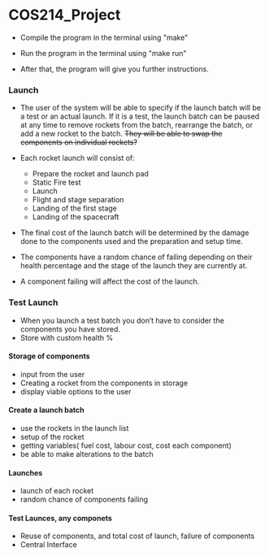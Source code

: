 # COS214_Project
* Compile the program in the terminal using "make"

* Run the program in the terminal using "make run"

* After that, the program will give you further instructions.

### Launch

- The user of the system will be able to specify if the launch batch will be a test or an actual launch. If it is a test, the launch batch can be paused at any time to remove rockets from the batch, rearrange the batch, or add a new rocket to the batch. ~~They will be able to swap the components on individual rockets?~~

- Each rocket launch will consist of:
  - Prepare the rocket and launch pad
  - Static Fire test
  - Launch
  - Flight and stage separation
  - Landing of the first stage
  - Landing of the spacecraft

- The final cost of the launch batch will be determined by the damage done to the components used and the preparation and setup time.
- The components have a random chance of failing depending on their health percentage and the stage of the launch they are currently at. 
- A component failing will affect the cost of the launch.

### Test Launch

- When you launch a test batch you don’t have to consider the components you have stored.
- Store with custom health %


#### Storage of components
- input from the user
- Creating a rocket from the components in storage
- display viable options to the user

#### Create a launch batch
- use the rockets in the launch list
- setup of the rocket
- getting variables( fuel cost, labour cost, cost each component)
- be able to make alterations to the batch
	
#### Launches
- launch of each rocket
- random chance of components failing

#### Test Launces, any componets
- Reuse of components, and total cost of launch, failure of components
- Central Interface


